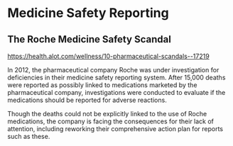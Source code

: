 # Medicine Safety Reporting

## The Roche Medicine Safety Scandal

<https://health.alot.com/wellness/10-pharmaceutical-scandals--17219>

In 2012, the pharmaceutical company Roche was under investigation for deficiencies in their medicine safety reporting system. After 15,000 deaths were reported as possibly linked to medications marketed by the pharmaceutical company, investigations were conducted to evaluate if the medications should be reported for adverse reactions.

Though the deaths could not be explicitly linked to the use of Roche medications, the company is facing the consequences for their lack of attention, including reworking their comprehensive action plan for reports such as these.
